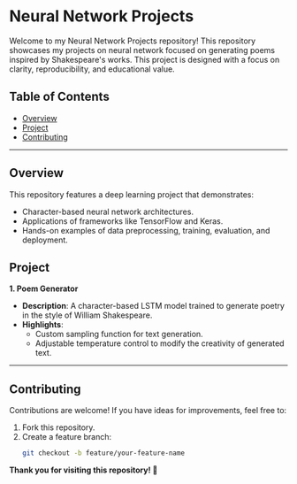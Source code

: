 # Neural Network Projects

Welcome to my Neural Network Projects repository! This repository showcases my projects on neural network focused on generating poems inspired by Shakespeare's works. This project is designed with a focus on clarity, reproducibility, and educational value.

## Table of Contents
- [Overview](#overview)
- [Project](#project)
- [Contributing](#contributing)

---

## Overview
This repository features a deep learning project that demonstrates:
- Character-based neural network architectures.
- Applications of frameworks like TensorFlow and Keras.
- Hands-on examples of data preprocessing, training, evaluation, and deployment.

## Project
**1. Poem Generator**
- **Description**: A character-based LSTM model trained to generate poetry in the style of William Shakespeare.
- **Highlights**:
  - Custom sampling function for text generation.
  - Adjustable temperature control to modify the creativity of generated text.

---

## Contributing
Contributions are welcome! If you have ideas for improvements, feel free to:

1. Fork this repository.
2. Create a feature branch:
   ```bash
   git checkout -b feature/your-feature-name

**Thank you for visiting this repository! 🚀**
